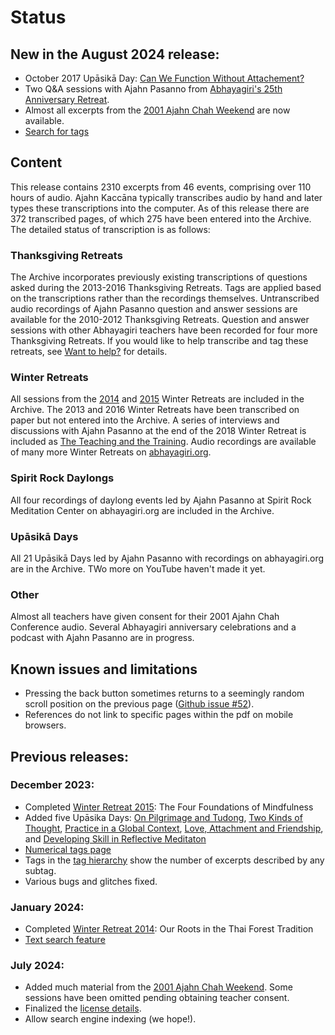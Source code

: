 <!--HTML <img src="../../pages/images/photos/LPP Chao Khun Ceremony.jpg" alt="Ajahn Pasanno's 2019 Chao Khun Ceremony" class="cover" title="Ajahn Pasanno's 2019 Chao Khun Ceremony" align="bottom" width="200" border="0"/> -->

# Status

## New in the August 2024 release:
- October 2017 Upāsikā Day: [Can We Function Without Attachement?](../../pages/events/UD2017-4.html)
- Two Q&A sessions with Ajahn Pasanno from [Abhayagiri's 25th Anniversary Retreat](../../pages/events/Anniversary2021.html).
- Almost all excerpts from the [2001 Ajahn Chah Weekend](../../pages/events/Chah2001.html) are now available. 
- [Search for tags](../search/Text-search.html)

## Content
This release contains 2310 excerpts from 46 events, comprising over 110 hours of audio. Ajahn Kaccāna typically transcribes audio by hand and later types these transcriptions into the computer. As of this release there are 372 transcribed pages, of which 275 have been entered into the Archive. The detailed status of transcription is as follows:

### Thanksgiving Retreats
The Archive incorporates previously existing transcriptions of questions asked during the 2013-2016 Thanksgiving Retreats. Tags are applied based on the transcriptions rather than the recordings themselves. Untranscribed audio recordings of Ajahn Pasanno question and answer sessions are available for the 2010-2012 Thanksgiving Retreats. Question and answer sessions with other Abhayagiri teachers have been recorded for four more Thanksgiving Retreats. If you would like to help transcribe and tag these retreats, see [Want to help?](../../pages/about/09_Want-to-help.html) for details.

### Winter Retreats
All sessions from the [2014](../../pages/events/WR2014.html) and [2015](../../pages/events/WR2015.html) Winter Retreats are included in the Archive. The 2013 and 2016 Winter Retreats have been transcribed on paper but not entered into the Archive. A series of interviews and discussions with Ajahn Pasanno at the end of the 2018 Winter Retreat is included as [The Teaching and the Training](../../pages/events/WR2018-2.html). Audio recordings are available of many more Winter Retreats on [abhayagiri.org](https://www.abhayagiri.org/talks/collections/1-winter-retreats).

### Spirit Rock Daylongs
All four recordings of daylong events led by Ajahn Pasanno at Spirit Rock Meditation Center on abhayagiri.org are included in the Archive.

### Upāsikā Days
All 21 Upāsikā Days led by Ajahn Pasanno with recordings on abhayagiri.org are in the Archive. TWo more on YouTube haven't made it yet.

### Other
Almost all teachers have given consent for their 2001 Ajahn Chah Conference audio. Several Abhayagiri anniversary celebrations and a podcast with Ajahn Pasanno are in progress.

## Known issues and limitations

 - Pressing the back button sometimes returns to a seemingly random scroll position on the previous page ([Github issue #52](https://github.com/Kaccana-Bhikkhu/qs-archive/issues/52)).
 - References do not link to specific pages within the pdf on mobile browsers.

## Previous releases:
### December 2023:
- Completed [Winter Retreat 2015](../../pages/events/WR2015.html): The Four Foundations of Mindfulness
- Added five Upāsika Days: [On Pilgrimage and Tudong](../../pages/events/UD2015-1.html), [Two Kinds of Thought](../../pages/events/UD2017-2.html), [Practice in a Global Context](../../pages/events/UD2017-3.html), [Love, Attachment and Friendship](../../pages/events/UD2019-4.html), and [Developing Skill in Reflective Meditaton](../../pages/events/UD2019-5.html)
- [Numerical tags page](../indexes/NumericalTags.html)
- Tags in the [tag hierarchy](../drilldown/root.html) show the number of excerpts described by any subtag.
- Various bugs and glitches fixed.
### January 2024:
- Completed [Winter Retreat 2014](../../pages/events/WR2014.html): Our Roots in the Thai Forest Tradition
- [Text search feature](../search/Text-search.html)
### July 2024:
- Added much material from the [2001 Ajahn Chah Weekend](../../pages/events/Chah2001.html). Some sessions have been omitted pending obtaining teacher consent.
- Finalized the [license details](../../pages/about/12_License.html).
- Allow search engine indexing (we hope!).
